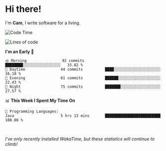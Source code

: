 # Hi there!
I'm **Cam**, I write software for a living.

<!--START_SECTION:waka-->
![Code Time](http://img.shields.io/badge/Code%20Time-172%20hrs%2025%20mins-blue)

![Lines of code](https://img.shields.io/badge/From%20Hello%20World%20I%27ve%20Written-51.7%20thousand%20lines%20of%20code-blue)

**I'm an Early 🐤** 

```text
🌞 Morning                92 commits          ████████░░░░░░░░░░░░░░░░░   33.82 % 
🌆 Daytime                44 commits          ████░░░░░░░░░░░░░░░░░░░░░   16.18 % 
🌃 Evening                61 commits          ██████░░░░░░░░░░░░░░░░░░░   22.43 % 
🌙 Night                  75 commits          ███████░░░░░░░░░░░░░░░░░░   27.57 % 
```


📊 **This Week I Spent My Time On** 

```text
💬 Programming Languages: 
Java                     5 hrs 13 mins       █████████████████████████   100.00 % 
```


<!--END_SECTION:waka-->

<br>

_I've only recently installed WakaTime, but these statistics will continue to climb!_
